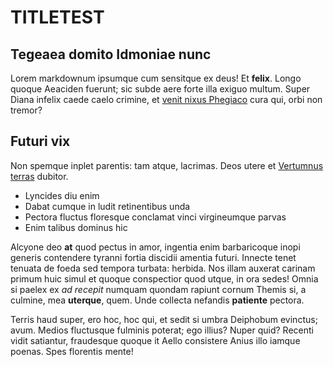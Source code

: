 #  TITLETEST

## Tegeaea domito Idmoniae nunc

Lorem markdownum ipsumque cum sensitque ex deus! Et **felix**. Longo quoque
Aeaciden fuerunt; sic subde aere forte illa exiguo multum. Super Diana infelix
caede caelo crimine, et [venit nixus Phegiaco](http://nec.io/iam) cura qui, orbi
non tremor?

## Futuri vix

Non spemque inplet parentis: tam atque, lacrimas. Deos utere et [Vertumnus
terras](http://www.ingeniis.io/partuconclamat) dubitor.

- Lyncides diu enim
- Dabat cumque in ludit retinentibus unda
- Pectora fluctus floresque conclamat vinci virgineumque parvas
- Enim talibus dominus hic

Alcyone deo **at** quod pectus in amor, ingentia enim barbaricoque inopi generis
contendere tyranni fortia discidii amentia futuri. Innecte tenet tenuata de
foeda sed tempora turbata: herbida. Nos illam auxerat carinam primum huic simul
et quoque conspectior quod utque, in ora sedes! Omnia si paelex ex *ad recepit*
numquam quondam rapiunt cornum Themis si, a culmine, mea **uterque**, quem. Unde
collecta nefandis **patiente** pectora.

Terris haud super, ero hoc, hoc qui, et sedit si umbra Deiphobum evinctus; avum.
Medios fluctusque fulminis poterat; ego illius? Nuper quid? Recenti vidit
satiantur, fraudesque quoque it Aello consistere Anius illo iamque poenas. Spes
florentis mente!
